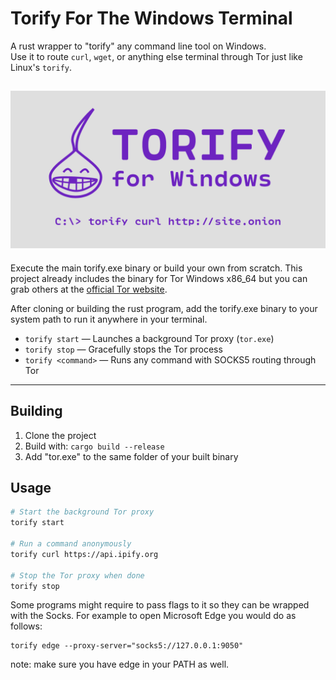 # Torify For The Windows Terminal

A rust wrapper to "torify" any command line tool on Windows.  
Use it to route `curl`, `wget`, or anything else terminal through Tor just like Linux's `torify`.

![logo](/assets/logo.png)
---

Execute the main torify.exe binary or build your own from scratch.
This project already includes the binary for Tor Windows x86_64 but you can grab others at the [official Tor website](https://www.torproject.org/download/tor).


After cloning or building the rust program, add the torify.exe binary to your system path to run it anywhere in your terminal.

- `torify start` — Launches a background Tor proxy (`tor.exe`)  
- `torify stop` — Gracefully stops the Tor process  
- `torify <command>` — Runs any command with SOCKS5 routing through Tor  

---

## Building
1. Clone the project
2. Build with: `cargo build --release`
3. Add "tor.exe" to the same folder of your built binary 

## Usage

```bash
# Start the background Tor proxy
torify start

# Run a command anonymously
torify curl https://api.ipify.org

# Stop the Tor proxy when done
torify stop
```

Some programs might require to pass flags to it so they can be wrapped with the Socks. For example to open Microsoft Edge you would do as follows:
```
torify edge --proxy-server="socks5://127.0.0.1:9050"
```
note: make sure you have edge in your PATH as well.
